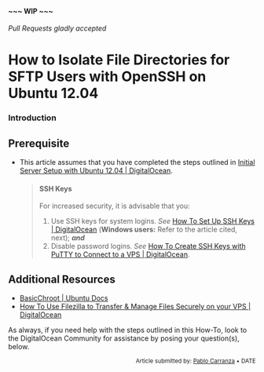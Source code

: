#### ~~~ WIP ~~~
*Pull Requests gladly accepted*

How to Isolate File Directories for SFTP Users with OpenSSH on Ubuntu 12.04
=

### Introduction

## Prerequisite

* This article assumes that you have completed the steps outlined in [Initial Server Setup with Ubuntu 12.04 | DigitalOcean](https://www.digitalocean.com/community/articles/initial-server-setup-with-ubuntu-12-04).

	>#### SSH Keys
	>For increased security, it is advisable that you:
	>
	>1. Use SSH keys for system logins. *See* [How To Set Up SSH Keys | DigitalOcean](https://www.digitalocean.com/community/articles/how-to-use-ssh-keys-with-digitalocean-droplets) (**Windows users:** Refer to the article cited, next); **_and_**  
	>2. Disable password logins. *See* [How To Create SSH Keys with PuTTY to Connect to a VPS | DigitalOcean](https://www.digitalocean.com/community/articles/how-to-create-ssh-keys-with-putty-to-connect-to-a-vps).

## Additional Resources

* [BasicChroot | Ubuntu Docs](https://help.ubuntu.com/community/BasicChroot)
* [How To Use Filezilla to Transfer & Manage Files Securely on your VPS | DigitalOcean](https://www.digitalocean.com/community/articles/how-to-use-filezilla-to-transfer-and-manage-files-securely-on-your-vps)

As always, if you need help with the steps outlined in this How-To, look to the DigitalOcean Community for assistance by posing your question(s), below.

<p><div style="text-align: right; font-size:smaller;">Article submitted by: <a href="https://plus.google.com/107285164064863645881?rel=author" target="_blank">Pablo Carranza</a> &bull; DATE</div></p>